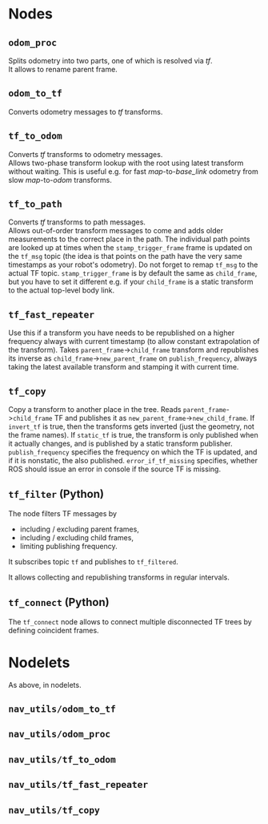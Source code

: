 # Nodes

## `odom_proc`
Splits odometry into two parts, one of which is resolved via *tf*.<br>
It allows to rename parent frame. 

## `odom_to_tf`
Converts odometry messages to *tf* transforms.

## `tf_to_odom`
Converts *tf* transforms to odometry messages.<br>
Allows two-phase transform lookup with the root using latest transform without waiting.
This is useful e.g. for fast *map*-to-*base_link* odometry from slow *map*-to-*odom* transforms.

## `tf_to_path`
Converts *tf* transforms to path messages.<br>
Allows out-of-order transform messages to come and adds older measurements to the correct
place in the path. The individual path points are looked up at times when the `stamp_trigger_frame`
frame is updated on the `tf_msg` topic (the idea is that points on the path have the very same timestamps as
your robot's odometry). Do not forget to remap `tf_msg` to the actual TF topic. `stamp_trigger_frame`
is by default the same as `child_frame`, but you have to set it different e.g. if your `child_frame`
is a static transform to the actual top-level body link.

## `tf_fast_repeater`
Use this if a transform you have needs to be republished on a higher frequency
always with current timestamp (to allow constant extrapolation of the transform).
Takes `parent_frame`->`child_frame` transform and republishes its inverse as
`child_frame`->`new_parent_frame` on `publish_frequency`, always taking the
latest available transform and stamping it with current time.

## `tf_copy`
Copy a transform to another place in the tree. Reads `parent_frame`->`child_frame`
TF and publishes it as `new_parent_frame`->`new_child_frame`. If `invert_tf` is true,
then the transforms gets inverted (just the geometry, not the frame names).
If `static_tf` is true, the transform is only published when it actually changes,
and is published by a static transform publisher. `publish_frequency` specifies the
frequency on which the TF is updated, and if it is nonstatic, the also published.
`error_if_tf_missing` specifies, whether ROS should issue an error in console if the source
TF is missing.

## `tf_filter` (Python)

The node filters TF messages by
 - including / excluding parent frames,
 - including / excluding child frames,
 - limiting publishing frequency.

It subscribes topic `tf` and publishes to `tf_filtered`.

It allows collecting and republishing transforms in regular intervals.

## `tf_connect` (Python)

The `tf_connect` node allows to connect multiple disconnected TF trees by defining coincident frames.

# Nodelets

As above, in nodelets.

## `nav_utils/odom_to_tf`

## `nav_utils/odom_proc`

## `nav_utils/tf_to_odom`

## `nav_utils/tf_fast_repeater`

## `nav_utils/tf_copy`